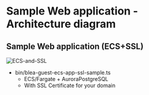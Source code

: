 # Sample Web application - Architecture diagram

## Sample Web application (ECS+SSL)

![ECS-and-SSL](./doc/images/BLEA-GuestSampleWebECSSSL.png)

- bin/blea-guest-ecs-app-ssl-sample.ts
  - ECS/Fargate + AuroraPostgreSQL
  - With SSL Certificate for your domain
